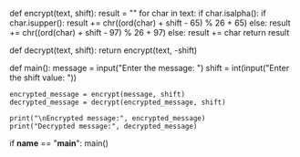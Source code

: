 def encrypt(text, shift):
    result = ""
    for char in text:
        if char.isalpha():
            if char.isupper():
                result += chr((ord(char) + shift - 65) % 26 + 65)
            else:
                result += chr((ord(char) + shift - 97) % 26 + 97)
        else:
            result += char
    return result

def decrypt(text, shift):
    return encrypt(text, -shift)

def main():
    message = input("Enter the message: ")
    shift = int(input("Enter the shift value: "))

    encrypted_message = encrypt(message, shift)
    decrypted_message = decrypt(encrypted_message, shift)

    print("\nEncrypted message:", encrypted_message)
    print("Decrypted message:", decrypted_message)

if __name__ == "__main__":
    main()

